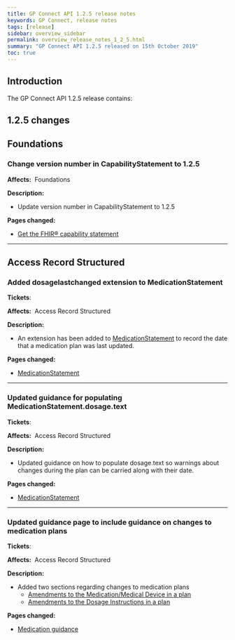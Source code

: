 ```yaml
---
title: GP Connect API 1.2.5 release notes
keywords: GP Connect, release notes
tags: [release]
sidebar: overview_sidebar
permalink: overview_release_notes_1_2_5.html
summary: "GP Connect API 1.2.5 released on 15th October 2019"
toc: true
---
```


## Introduction ##

The GP Connect API 1.2.5 release contains:

## 1.2.5 changes ##

## Foundations ##

### Change version number in CapabilityStatement to 1.2.5 ###

**Affects:**&nbsp; Foundations

**Description:**

- Update version number in CapabilityStatement to 1.2.5

**Pages changed:**

- [Get the FHIR&reg; capability statement](foundations_use_case_get_the_fhir_capability_statement.html)

---

## Access Record Structured ##

### Added dosagelastchanged extension to MedicationStatement ###

**Tickets**:&nbsp; [](https://github.com/nhsconnect/gpconnect/issues/694)

**Affects:**&nbsp; Access Record Structured

**Description:**

- An extension has been added to [MedicationStatement](accessrecord_structured_development_medicationstatement.html#extensiondosagelastchanged) to record the date that a medication plan was last updated.

**Pages changed:**

- [MedicationStatement](accessrecord_structured_development_medicationstatement.html#extensiondosagelastchanged)

---

### Updated guidance for populating MedicationStatement.dosage.text ###

**Tickets**:&nbsp; [](https://github.com/nhsconnect/gpconnect/issues/694)

**Affects:**&nbsp; Access Record Structured

**Description:**

- Updated guidance on how to populate dosage.text so warnings about changes during the plan can be carried along with their date.

**Pages changed:**

- [MedicationStatement](accessrecord_structured_development_medicationstatement.html#dosagetext)

---

### Updated guidance page to include guidance on changes to medication plans ###

**Tickets**:&nbsp; [](https://github.com/nhsconnect/gpconnect/issues/694)

**Affects:**&nbsp; Access Record Structured

**Description:**

- Added two sections regarding changes to medication plans
  - [Amendments to the Medication/Medical Device in a plan](accessrecord_structured_development_medication_guidance.html#amendments-to-the-medicationmedical-device-in-a-plan)
  - [Amendments to the Dosage Instructions in a plan](accessrecord_structured_development_medication_guidance.html#amendments-to-the-dosage-instructions-in-a-plan)

**Pages changed:**

- [Medication guidance](accessrecord_structured_development_medication_guidance.html)

